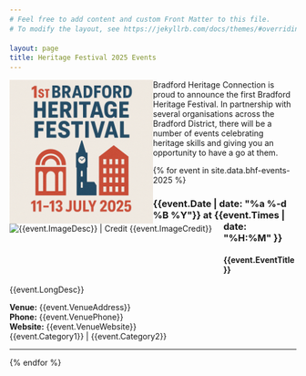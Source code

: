 ```yaml
---
# Feel free to add content and custom Front Matter to this file.
# To modify the layout, see https://jekyllrb.com/docs/themes/#overriding-theme-defaults

layout: page
title: Heritage Festival 2025 Events
---
```


<div style="display: block;">
  <img alt="Bradford Hertiage Festival 2025 logo" src="images/festival-logo.png" style="width: 50%; float: left;">
  <p>
    Bradford Heritage Connection is proud to announce the first Bradford Heritage Festival.  In partnership with several organisations across the Bradford District, there will be a number of events celebrating heritage skills and giving you an opportunity to have a go at them.
  </p>
</div>

<div>
  {% for event in site.data.bhf-events-2025 %}
  <img src="images/{{event.ImageName}}" alt="{{event.ImageDesc}} | Credit {{event.ImageCredit}}" style="float: left; height: 80px; margin-right: 20px; margin-bottom: 10px;">
  <h3>{{event.Date | date: "%a %-d %B %Y"}} at {{event.Times | date: "%H:%M" }}</h3>
  <h4>{{event.EventTitle}}</h4>
  <p>    
    {{event.LongDesc}}
  </p>
  <p>
    <b>Venue:</b> {{event.VenueAddress}}<br/>
    <b>Phone:</b> {{event.VenuePhone}}<br/>
    <b>Website:</b> {{event.VenueWebsite}}<br/>
    {{event.Category1}} | {{event.Category2}}
  </p>
  <hr/>
</div>
{% endfor %}

